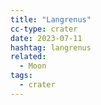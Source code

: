 ```yaml
---
title: "Langrenus"
cc-type: crater
date: 2023-07-11
hashtag: langrenus
related:
  - Moon
tags:
  - crater
---
```

